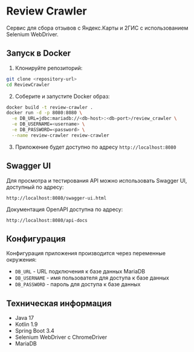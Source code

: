 # Review Crawler

Сервис для сбора отзывов с Яндекс.Карты и 2ГИС с использованием Selenium WebDriver.

## Запуск в Docker

1. Клонируйте репозиторий:

```bash
git clone <repository-url>
cd ReviewCrawler
```

2. Соберите и запустите Docker образ:

```bash
docker build -t review-crawler .
docker run -d -p 8080:8080 \
  -e DB_URL=jdbc:mariadb://<db-host>:<db-port>/review_crawler \
  -e DB_USERNAME=<username> \
  -e DB_PASSWORD=<password> \
  --name review-crawler review-crawler
```

3. Приложение будет доступно по адресу `http://localhost:8080`

## Swagger UI

Для просмотра и тестирования API можно использовать Swagger UI, доступный по адресу:

```
http://localhost:8080/swagger-ui.html
```

Документация OpenAPI доступна по адресу:

```
http://localhost:8080/api-docs
```

## Конфигурация

Конфигурация приложения производится через переменные окружения:

- `DB_URL` - URL подключения к базе данных MariaDB
- `DB_USERNAME` - имя пользователя для доступа к базе данных
- `DB_PASSWORD` - пароль для доступа к базе данных

## Техническая информация

- Java 17
- Kotlin 1.9
- Spring Boot 3.4
- Selenium WebDriver с ChromeDriver
- MariaDB 